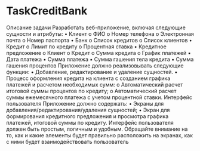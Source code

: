 # TaskCreditBank

Описание задачи
Разработать веб-приложение, включая следующие сущности и атрибуты:
	• Клиент
		o ФИО
		o Номер телефона
		o Электронная почта
		o Номер паспорта
	• Банк
		o Список кредитов
		o Список клиентов
	• Кредит
		o Лимит по кредиту
		o Процентная ставка
	• Кредитное предложение
		o Клиент
		o Кредит
		o Сумма кредита
		o График платежей
			▪ Дата платежа
			▪ Сумма платежа
			▪ Сумма гашения тела кредита
			▪ Сумма гашения процентов
Приложение должно реализовывать следующие функции:
	• Добавление, редактирование и удаление сущностей.
	• Процесс оформления кредита на клиента с созданием графика платежей и расчетом
необходимых сумм:
	o Автоматический расчет итоговой суммы процентов по кредиту;
	o Автоматический расчет суммы ежемесячного платежа с учетом процентной
ставки.
Интерфейс пользователя
Приложение должно содержать:
	• Экраны для добавления/редактирования/удаления сущностей;
	• Экран для формирования кредитного предложения и просмотра графика платежей,
итоговой суммы по кредиту.
Интерфейс пользователя должен быть простым, логичным и удобным. Обращайте внимание
на то, как и какие элементы будет правильно расположить на экранах, как с ними будет
взаимодействовать пользователь

